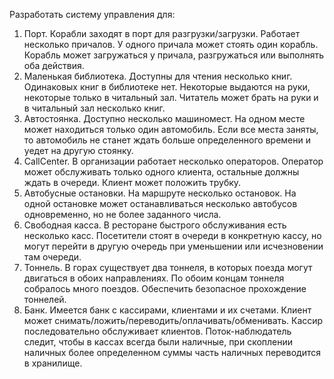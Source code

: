 Разработать систему управления для:
1.	Порт. Корабли заходят в порт для разгрузки/загрузки. Работает несколько причалов. У одного причала может стоять один корабль. Корабль может загружаться у причала, разгружаться или выполнять оба действия.
2.	Маленькая библиотека. Доступны для чтения несколько книг. Одинаковых книг в библиотеке нет. Некоторые выдаются на руки, некоторые только в читальный зал. Читатель может брать на руки и в читальный зал несколько книг.
3.	Автостоянка. Доступно несколько машиномест. На одном месте может находиться только один автомобиль. Если все места заняты, то автомобиль не станет ждать больше определенного времени и уедет на другую стоянку.
4.	CallCenter. В организации работает несколько операторов. Оператор может обслуживать только одного клиента, остальные должны ждать в очереди. Клиент может положить трубку.
5.	Автобусные остановки. На маршруте несколько остановок. На одной остановке может останавливаться несколько автобусов одновременно, но не более заданного числа.
6.	Свободная касса. В ресторане быстрого обслуживания есть несколько касс. Посетители стоят в очереди в конкретную кассу, но могут перейти в другую очередь при уменьшении или исчезновении там очереди.
7.	Тоннель. В горах существует два тоннеля, в которых поезда могут двигаться в обоих направлениях. По обоим концам тоннеля собралось много поездов. Обеспечить безопасное прохождение тоннелей.
8.	Банк. Имеется банк с кассирами, клиентами и их счетами. Клиент может снимать/ложить/переводить/оплачивать/обменивать. Кассир последовательно обслуживает клиентов. Поток-наблюдатель следит, чтобы в кассах всегда были наличные, при скоплении наличных более определенном суммы часть наличных переводится в хранилище.


